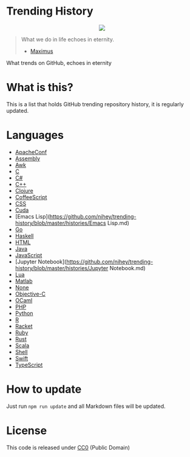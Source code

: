 # Trending History

<p align="center">
  <a href="http://www.macdrifter.com/theme/images/octocat-black.svg">
    <img src="https://raw.githubusercontent.com/nihey/trending-history/master/old-octocat.png"/>
  </a>
</p>

> What we do in life echoes in eternity.
> - [Maximus](http://www.imdb.com/title/tt0172495/quotes)

What trends on GitHub, echoes in eternity

# What is this?
This is a list that holds GitHub trending repository history, it is regularly
updated.

# Languages
  - [ApacheConf](https://github.com/nihey/trending-history/blob/master/histories/ApacheConf.md)
  - [Assembly](https://github.com/nihey/trending-history/blob/master/histories/Assembly.md)
  - [Awk](https://github.com/nihey/trending-history/blob/master/histories/Awk.md)
  - [C](https://github.com/nihey/trending-history/blob/master/histories/C.md)
  - [C#](https://github.com/nihey/trending-history/blob/master/histories/C#.md)
  - [C++](https://github.com/nihey/trending-history/blob/master/histories/C++.md)
  - [Clojure](https://github.com/nihey/trending-history/blob/master/histories/Clojure.md)
  - [CoffeeScript](https://github.com/nihey/trending-history/blob/master/histories/CoffeeScript.md)
  - [CSS](https://github.com/nihey/trending-history/blob/master/histories/CSS.md)
  - [Cuda](https://github.com/nihey/trending-history/blob/master/histories/Cuda.md)
  - [Emacs Lisp](https://github.com/nihey/trending-history/blob/master/histories/Emacs Lisp.md)
  - [Go](https://github.com/nihey/trending-history/blob/master/histories/Go.md)
  - [Haskell](https://github.com/nihey/trending-history/blob/master/histories/Haskell.md)
  - [HTML](https://github.com/nihey/trending-history/blob/master/histories/HTML.md)
  - [Java](https://github.com/nihey/trending-history/blob/master/histories/Java.md)
  - [JavaScript](https://github.com/nihey/trending-history/blob/master/histories/JavaScript.md)
  - [Jupyter Notebook](https://github.com/nihey/trending-history/blob/master/histories/Jupyter Notebook.md)
  - [Lua](https://github.com/nihey/trending-history/blob/master/histories/Lua.md)
  - [Matlab](https://github.com/nihey/trending-history/blob/master/histories/Matlab.md)
  - [None](https://github.com/nihey/trending-history/blob/master/histories/None.md)
  - [Objective-C](https://github.com/nihey/trending-history/blob/master/histories/Objective-C.md)
  - [OCaml](https://github.com/nihey/trending-history/blob/master/histories/OCaml.md)
  - [PHP](https://github.com/nihey/trending-history/blob/master/histories/PHP.md)
  - [Python](https://github.com/nihey/trending-history/blob/master/histories/Python.md)
  - [R](https://github.com/nihey/trending-history/blob/master/histories/R.md)
  - [Racket](https://github.com/nihey/trending-history/blob/master/histories/Racket.md)
  - [Ruby](https://github.com/nihey/trending-history/blob/master/histories/Ruby.md)
  - [Rust](https://github.com/nihey/trending-history/blob/master/histories/Rust.md)
  - [Scala](https://github.com/nihey/trending-history/blob/master/histories/Scala.md)
  - [Shell](https://github.com/nihey/trending-history/blob/master/histories/Shell.md)
  - [Swift](https://github.com/nihey/trending-history/blob/master/histories/Swift.md)
  - [TypeScript](https://github.com/nihey/trending-history/blob/master/histories/TypeScript.md)

# How to update
Just run `npm run update` and all Markdown files will be updated.

# License

This code is released under
[CC0](http://creativecommons.org/publicdomain/zero/1.0/) (Public Domain)
